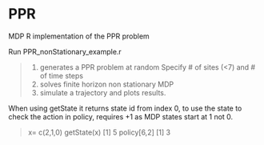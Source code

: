 # PPR
MDP R implementation of the PPR problem

Run PPR_nonStationary_example.r
> 1. generates a PPR problem at random
>   Specify # of sites (<7) and # of time steps
> 2. solves finite horizon non stationary MDP
> 3. simulate a trajectory and plots results.


When using getState it returns state id from index 0, to use the state to check the action in policy, requires +1 as MDP states start at 1 not 0.
> x= c(2,1,0)
> getState(x)
[1] 5
> policy[6,2]
[1] 3
> 
